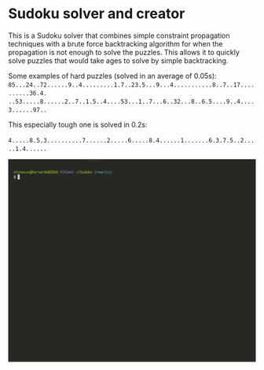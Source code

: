 # Sudoku solver and creator
This is a Sudoku solver that combines simple constraint propagation techniques with a brute force backtracking algorithm for when the propagation is not enough to solve the puzzles. This allows it to quickly solve puzzles that would take ages to solve by simple backtracking.

Some examples of hard puzzles (solved in an average of 0.05s):
`85...24..72......9..4.........1.7..23.5...9...4...........8..7..17..........36.4.`
`..53.....8......2..7..1.5..4....53...1..7...6..32...8..6.5....9..4....3......97..`

This especially tough one is solved in 0.2s:

`4.....8.5.3..........7......2.....6.....8.4......1.......6.3.7.5..2.....1.4......`

![Sudoku solver](https://github.com/btonasse/Sudoku/blob/master/demo/demo.gif)
